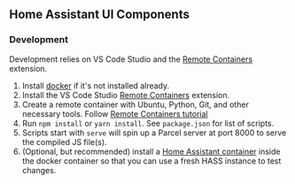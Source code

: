 ## Home Assistant UI Components

### Development

Development relies on VS Code Studio and the [Remote Containers](https://code.visualstudio.com/docs/remote/containers) extension.

1. Install [docker](https://www.docker.com/get-started) if it's not installed already.
2. Install the VS Code Studio [Remote Containers](https://marketplace.visualstudio.com/items?itemName=ms-vscode-remote.remote-containers) extension.
3. Create a remote container with Ubuntu, Python, Git, and other necessary tools. Follow [Remote Containers tutorial](https://code.visualstudio.com/docs/remote/containers-tutorial#_check-installation)
4. Run `npm install` or `yarn install`. See `package.json` for list of scripts.
5. Scripts start with `serve` will spin up a Parcel server at port 8000 to serve the compiled JS file(s).
6. (Optional, but recommended) install a [Home Assistant container](https://www.home-assistant.io/installation/linux#install-home-assistant-container) inside the docker container so that you can use a fresh HASS instance to test changes.
